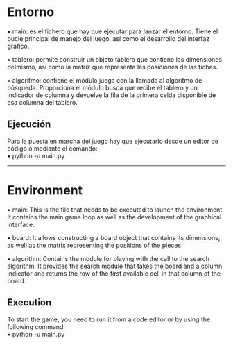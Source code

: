 # Entorno

• main: es el fichero que hay que ejecutar para lanzar el entorno. Tiene el bucle principal de manejo del juego, así como el desarrollo del interfaz gráfico.  

• tablero: permite construir un objeto tablero que contiene las dimensiones delmismo, así como la matriz que representa las posiciones de las fichas.  

• algoritmo: contiene el módulo juega con la llamada al algoritmo de búsqueda. Proporciona el módulo busca que recibe el tablero y un indicador de columna y devuelve la fila de la primera celda disponible de esa columna del tablero.

## Ejecución

Para la puesta en marcha del juego hay que ejecutarlo desde un editor de código o mediante el comando:  
• python -u main.py

-------------------------------------------------------------------------------------------------------------------------------------------------------------

# Environment

• main: This is the file that needs to be executed to launch the environment. It contains the main game loop as well as the development of the graphical interface.  

• board: It allows constructing a board object that contains its dimensions, as well as the matrix representing the positions of the pieces.  

• algorithm: Contains the module for playing with the call to the search algorithm. It provides the search module that takes the board and a column indicator and returns the row of the first available cell in that column of the board.

## Execution

To start the game, you need to run it from a code editor or by using the following command:  
• python -u main.py